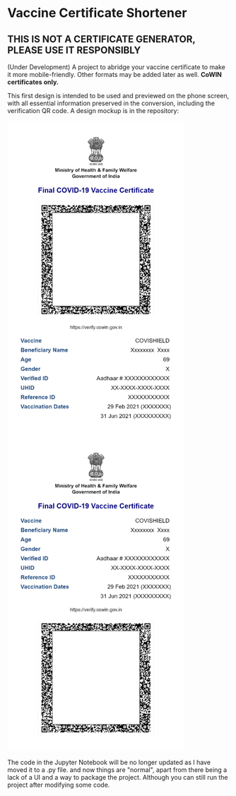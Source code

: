 # Vaccine Certificate Shortener
## THIS IS NOT A CERTIFICATE GENERATOR, PLEASE USE IT RESPONSIBLY
(Under Development) A project to abridge your vaccine certificate to make it more mobile-friendly. Other formats may be added later as well. **CoWIN certificates only.**

This first design is intended to be used and previewed on the phone screen, with all essential information preserved in the conversion, including the verification QR code. A design mockup is in the repository:


<p float="left">
  <img src="https://github.com/yatharthsood00/vaccine-certificate-shortener/blob/90f7013a79e88647130d95095b503c430e4768f9/mockup/mobile-1-QR-above.png?raw=true" width = "400"/>
  <img src="https://github.com/yatharthsood00/vaccine-certificate-shortener/blob/90f7013a79e88647130d95095b503c430e4768f9/mockup/mobile-1-QR-below.png?raw=true" width = "400"/>
</p>

The code in the Jupyter Notebook will be no longer updated as I have moved it to a .py file. and now things are "normal", apart from there being a lack of a UI and a way to package the project. Although you can still run the project after modifying some code.
